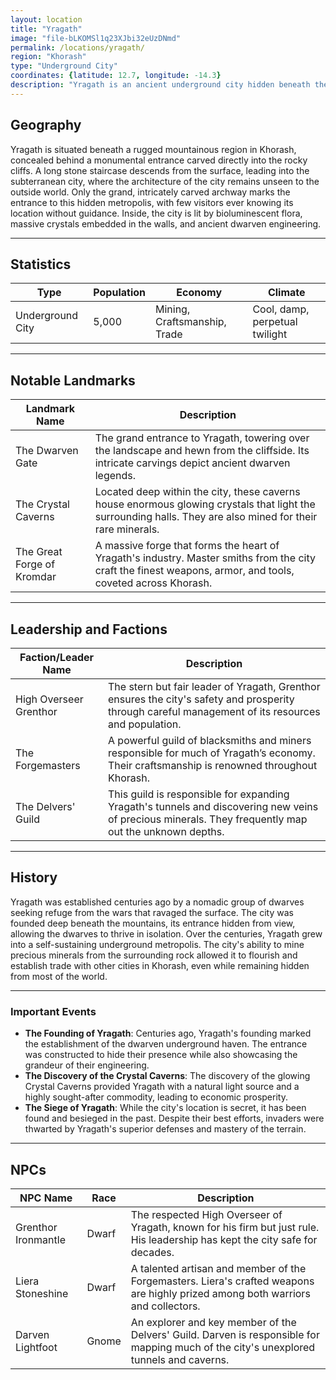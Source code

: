 ```yaml
---
layout: location
title: "Yragath"
image: "file-bLKOMSl1q23XJbi32eUzDNmd"
permalink: /locations/yragath/
region: "Khorash"
type: "Underground City"
coordinates: {latitude: 12.7, longitude: -14.3}
description: "Yragath is an ancient underground city hidden beneath the surface of the mountains in Khorash. The city’s grand entrance is carved into the cliffside, offering a solitary staircase that leads into the depths. Inside, Yragath sprawls through a labyrinth of stone corridors and hidden chambers."
---
```


## Geography

Yragath is situated beneath a rugged mountainous region in Khorash, concealed behind a monumental entrance carved directly into the rocky cliffs. A long stone staircase descends from the surface, leading into the subterranean city, where the architecture of the city remains unseen to the outside world. Only the grand, intricately carved archway marks the entrance to this hidden metropolis, with few visitors ever knowing its location without guidance. Inside, the city is lit by bioluminescent flora, massive crystals embedded in the walls, and ancient dwarven engineering.

---

## Statistics

| Type              | Population | Economy                      | Climate                    |
|-------------------|------------|------------------------------|----------------------------|
| Underground City   | 5,000      | Mining, Craftsmanship, Trade  | Cool, damp, perpetual twilight|

---

## Notable Landmarks

| Landmark Name                | Description                                                                                     |
|------------------------------|-------------------------------------------------------------------------------------------------|
| The Dwarven Gate              | The grand entrance to Yragath, towering over the landscape and hewn from the cliffside. Its intricate carvings depict ancient dwarven legends. |
| The Crystal Caverns           | Located deep within the city, these caverns house enormous glowing crystals that light the surrounding halls. They are also mined for their rare minerals. |
| The Great Forge of Kromdar    | A massive forge that forms the heart of Yragath's industry. Master smiths from the city craft the finest weapons, armor, and tools, coveted across Khorash. |

---

## Leadership and Factions

| Faction/Leader Name         | Description                                                                                     |
|-----------------------------|-------------------------------------------------------------------------------------------------|
| High Overseer Grenthor       | The stern but fair leader of Yragath, Grenthor ensures the city's safety and prosperity through careful management of its resources and population. |
| The Forgemasters             | A powerful guild of blacksmiths and miners responsible for much of Yragath’s economy. Their craftsmanship is renowned throughout Khorash. |
| The Delvers' Guild           | This guild is responsible for expanding Yragath's tunnels and discovering new veins of precious minerals. They frequently map out the unknown depths. |

---

## History

Yragath was established centuries ago by a nomadic group of dwarves seeking refuge from the wars that ravaged the surface. The city was founded deep beneath the mountains, its entrance hidden from view, allowing the dwarves to thrive in isolation. Over the centuries, Yragath grew into a self-sustaining underground metropolis. The city's ability to mine precious minerals from the surrounding rock allowed it to flourish and establish trade with other cities in Khorash, even while remaining hidden from most of the world. 

---

### Important Events

- **The Founding of Yragath**: Centuries ago, Yragath's founding marked the establishment of the dwarven underground haven. The entrance was constructed to hide their presence while also showcasing the grandeur of their engineering.
- **The Discovery of the Crystal Caverns**: The discovery of the glowing Crystal Caverns provided Yragath with a natural light source and a highly sought-after commodity, leading to economic prosperity.
- **The Siege of Yragath**: While the city's location is secret, it has been found and besieged in the past. Despite their best efforts, invaders were thwarted by Yragath's superior defenses and mastery of the terrain.

---

## NPCs

| NPC Name                | Race     | Description                                           |
|-------------------------|----------|-------------------------------------------------------|
| Grenthor Ironmantle      | Dwarf    | The respected High Overseer of Yragath, known for his firm but just rule. His leadership has kept the city safe for decades. |
| Liera Stoneshine         | Dwarf    | A talented artisan and member of the Forgemasters. Liera's crafted weapons are highly prized among both warriors and collectors. |
| Darven Lightfoot         | Gnome    | An explorer and key member of the Delvers' Guild. Darven is responsible for mapping much of the city's unexplored tunnels and caverns. |
